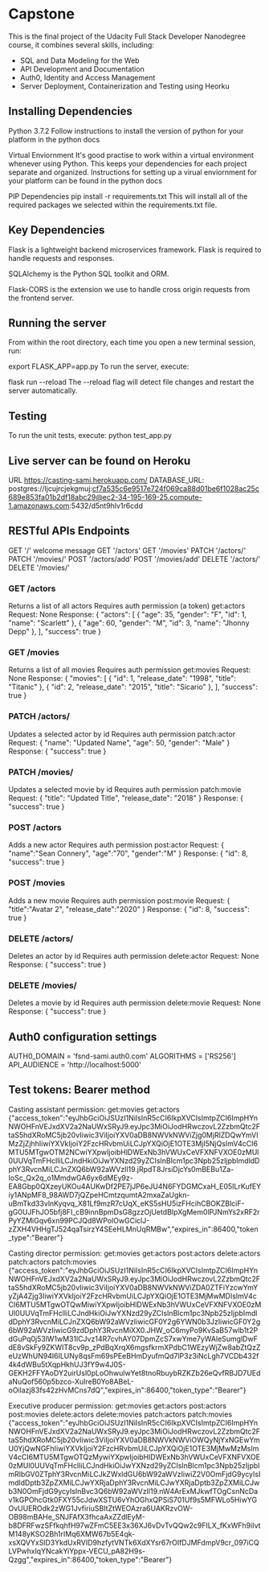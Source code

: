 # Capstone
This is the final project of the Udacity Full Stack Developer Nanodegree course, it combines several skills, including:

* SQL and Data Modeling for the Web
* API Development and Documentation
* Auth0, Identity and Access Management
* Server Deployment, Containerization and Testing using Heorku

## Installing Dependencies
Python 3.7.2
Follow instructions to install the version of python for your platform in the python docs

Virtual Enviornment
It's good practise to work within a virtual environment whenever using Python. This keeps your dependencies for each project separate and organized. Instructions for setting up a virual enviornment for your platform can be found in the python docs

PIP Dependencies
pip install -r requirements.txt
This will install all of the required packages we selected within the requirements.txt file.

## Key Dependencies
Flask is a lightweight backend microservices framework. Flask is required to handle requests and responses.

SQLAlchemy is the Python SQL toolkit and ORM.

Flask-CORS is the extension we use to handle cross origin requests from the frontend server.

## Running the server
From within the root directory, each time you open a new terminal session, run:

export FLASK_APP=app.py
To run the server, execute:

flask run --reload
The --reload flag will detect file changes and restart the server automatically.

## Testing
To run the unit tests, execute:
python test_app.py

## Live server can be found on Heroku
URL https://casting-sami.herokuapp.com/
DATABASE_URL: postgres://ljcujrcjekgmuj:cf7a535c6e9517e724f069ca88d01be6f1028ac25c689e853fa01b2df18abc29@ec2-34-195-169-25.compute-1.amazonaws.com:5432/d5nt9hlv1r6cdd

## RESTful APIs Endpoints
GET '/' welcome message
GET '/actors'
GET '/movies'
PATCH '/actors/<id>'
PATCH '/movies/<id>'
POST '/actors/add'
POST '/movies/add'
DELETE '/actors/<id>'
DELETE '/movies/<id>'

### GET /actors
Returns a list of all actors
Requires auth permission (a token) get:actors
Request: None
Response:
{
  "actors": [
    {
      "age": 35,
      "gender": "F",
      "id": 1,
      "name": "Scarlett"
    },
    {
      "age": 60,
      "gender": "M",
      "id": 3,
      "name": "Jhonny Depp"
    },
  ],
  "success": true
}

### GET /movies
Returns a list of all movies
Requires auth permission get:movies
Request: None
Response:
{
  "movies": [
    {
      "id": 1,
      "release_date": "1998",
      "title": "Titanic"
    },
    {
      "id": 2,
      "release_date": "2015",
      "title": "Sicario"
    },
  ],
  "success": true
}

### PATCH /actors/<id>
Updates a selected actor by id
Requires auth permission patch:actor
Request:
{
    "name": "Updated Name",
    "age": 50,
    "gender": "Male"
}
Response:
{
    "success": true
}

### PATCH /movies/<id>
Updates a selected movie by id
Requires auth permission patch:movie
Request:
{
    "title": "Updated Title",
    "release_date": "2018"
}
Response:
{
    "success": true
}

### POST /actors
Adds a new actor
Requires auth permission post:actor
Request:
{
   "name":"Sean Connery",
   "age":"70",
   "gender":"M"
}
Response:
{
  "id": 8,
  "success": true
}
### POST /movies
Adds a new movie
Requires auth permission post:movie
Request:
{
  "title":"Avatar 2",
  "release_date":"2020"
}
Response:
{
  "id": 8,
  "success": true
}
### DELETE /actors/<id>
Deletes an actor by id
Requires auth permission delete:actor
Request: None
Response:
{
    "success": true
}

### DELETE /movies/<id>
Deletes a movie by id
Requires auth permission delete:movie
Request: None
Response:
{
    "success": true
}

## Auth0 configuration settings
AUTH0_DOMAIN = 'fsnd-sami.auth0.com'
ALGORITHMS = ['RS256']
API_AUDIENCE = 'http://localhost:5000'


## Test tokens: Bearer method
Casting assistant permission: get:movies get:actors 
{"access_token":"eyJhbGciOiJSUzI1NiIsInR5cCI6IkpXVCIsImtpZCI6ImpHYnNWOHFnVEJxdXV2a2NaUWxSRyJ9.eyJpc3MiOiJodHRwczovL2ZzbmQtc2FtaS5hdXRoMC5jb20vIiwic3ViIjoiYXV0aDB8NWVkNWViZjg0MjRlZDQwYmVlMzZjZjhhIiwiYXVkIjoiY2FzcHRvbmUiLCJpYXQiOjE1OTE3MjI5NjQsImV4cCI6MTU5MTgwOTM2NCwiYXpwIjoibHlDWExNb3hVWUxCeVFXNFVXOE0zMUl0UUVqTmFHclIiLCJndHkiOiJwYXNzd29yZCIsInBlcm1pc3Npb25zIjpbImdldDphY3RvcnMiLCJnZXQ6bW92aWVzIl19.jRpdT8JrsiDjcYs0mBEBu1Za-IoSc_Qx2q_o1MmdwGA6yx6dMEy9z-EA8Gbp0QXzeyUKOu4AUKwDf2PE7jJP6eJU4N6FYDGMCxaH_E05ILrKufEYiy1ANpMF8_98AWD7jQZpeHCmtzqumtA2mxaZaUgkn-uBmTkd33vlnKyqvq_X81Lf9mzR7cUqX_eKS5sHU5izFHcihCBOKZBlciF-gG0UJFhJO5bfj8FI_cB9innBpmDsG8gzzOjUetdBIpXgMem0lPJNmYs2xRF2rPyYZMiGqv6xn99PCJQd8WPolOwGCiclJ-zZXH4VHHgTJ524qaTsirzY4SEeHLMnUqRMBw","expires_in":86400,"token_type":"Bearer"}

Casting director permission: get:movies get:actors post:actors delete:actors patch:actors patch:movies
{"access_token":"eyJhbGciOiJSUzI1NiIsInR5cCI6IkpXVCIsImtpZCI6ImpHYnNWOHFnVEJxdXV2a2NaUWxSRyJ9.eyJpc3MiOiJodHRwczovL2ZzbmQtc2FtaS5hdXRoMC5jb20vIiwic3ViIjoiYXV0aDB8NWVkNWViZDA0ZTFiYzcwYmYyZjA4Zjg3IiwiYXVkIjoiY2FzcHRvbmUiLCJpYXQiOjE1OTE3MjMwMDIsImV4cCI6MTU5MTgwOTQwMiwiYXpwIjoibHlDWExNb3hVWUxCeVFXNFVXOE0zMUl0UUVqTmFHclIiLCJndHkiOiJwYXNzd29yZCIsInBlcm1pc3Npb25zIjpbImdldDphY3RvcnMiLCJnZXQ6bW92aWVzIiwicGF0Y2g6YWN0b3JzIiwicGF0Y2g6bW92aWVzIiwicG9zdDphY3RvcnMiXX0.JHW_oC6myPo9KvSaB57wlb1t2PdGuPq0j53lW1wM31lCJvz14R7cvhAY07DpmZcS7xwYme7yWAleSumglDwFdE8vSkFy9ZKWIT8cv9p_zPdBqXrqX6mgsfkrmXPdbC1WEzyWjZw8abZtQzZeUzWhUN94l6ILUNy8qsFm69sPEeBHmDyufmQd7lP3z3iNcLgh7VCDb432f4k4dWBu5tXqpHkhUJ3fY9w4J0S-GEKH2FFYAoDY2uirUsl0pLoOhwulwYet8tnoRbuybRZKZb26eQvfRBJD7UEdaNuQof560p5bzco-XuIreB0Yo8ABeL-oOilazj83fs42zHvMCns7dQ","expires_in":86400,"token_type":"Bearer"}

Executive producer permission: get:movies get:actors post:actors post:movies delete:actors delete:movies patch:actors patch:movies
{"access_token":"eyJhbGciOiJSUzI1NiIsInR5cCI6IkpXVCIsImtpZCI6ImpHYnNWOHFnVEJxdXV2a2NaUWxSRyJ9.eyJpc3MiOiJodHRwczovL2ZzbmQtc2FtaS5hdXRoMC5jb20vIiwic3ViIjoiYXV0aDB8NWVkNWViOWQyNjYxNGEwYmU0YjQwNGFhIiwiYXVkIjoiY2FzcHRvbmUiLCJpYXQiOjE1OTE3MjMwMzMsImV4cCI6MTU5MTgwOTQzMywiYXpwIjoibHlDWExNb3hVWUxCeVFXNFVXOE0zMUl0UUVqTmFHclIiLCJndHkiOiJwYXNzd29yZCIsInBlcm1pc3Npb25zIjpbImRlbGV0ZTphY3RvcnMiLCJkZWxldGU6bW92aWVzIiwiZ2V0OmFjdG9ycyIsImdldDptb3ZpZXMiLCJwYXRjaDphY3RvcnMiLCJwYXRjaDptb3ZpZXMiLCJwb3N0OmFjdG9ycyIsInBvc3Q6bW92aWVzIl19.nW4ArExMJkwfTOgCsnNcDav1kGPOhcGtk0FXY55cJdwXSTU6vYhOGhxQPSiS701Uf9s5MFWLo5HiwYGOvUUEROdk2zWG1JvfiriuSBItZtWEOAzra6UAKRzvOW-OB98mBAHe_SNJFAfX3fhcaAxZZdlEyM-b8DFRFwzSFfkqhfH97wZFmC5EE3x36XJ6vDvTvQQw2c9FILX_fKxWFh9iIvtM148yKSO2Bh1rIMq6XMW67b5E4qk-xsXQVYxSlD3YkdUxRVID9hzfytVNTk6XdXYsr67rOIfDJMFdmpV9cr_097iCQLVPwhxlqYNcakYiYppx-VECU_pA82H9s-Qzgg","expires_in":86400,"token_type":"Bearer"}

